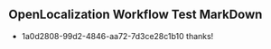 ## OpenLocalization Workflow Test MarkDown
* 1a0d2808-99d2-4846-aa72-7d3ce28c1b10 thanks!

<!--HONumber=Dec16_HO4-->


